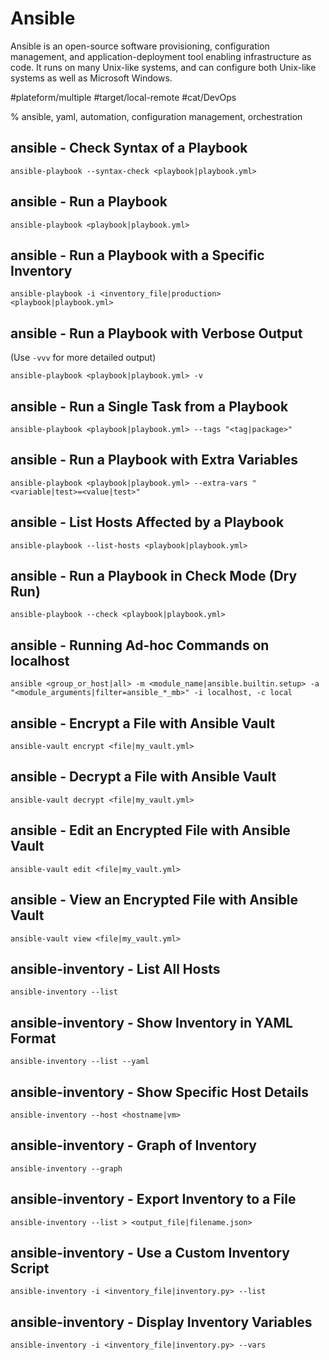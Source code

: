 # Ansible

Ansible is an open-source software provisioning, configuration management, and
application-deployment tool enabling infrastructure as code. It runs on many
Unix-like systems, and can configure both Unix-like systems as well as Microsoft
Windows.

#plateform/multiple #target/local-remote #cat/DevOps

% ansible, yaml, automation, configuration management, orchestration


## ansible - Check Syntax of a Playbook

```
ansible-playbook --syntax-check <playbook|playbook.yml>
```

## ansible - Run a Playbook

```
ansible-playbook <playbook|playbook.yml>
```

## ansible - Run a Playbook with a Specific Inventory

```
ansible-playbook -i <inventory_file|production> <playbook|playbook.yml>
```

## ansible - Run a Playbook with Verbose Output

(Use `-vvv` for more detailed output)

```
ansible-playbook <playbook|playbook.yml> -v
```

## ansible - Run a Single Task from a Playbook

```
ansible-playbook <playbook|playbook.yml> --tags "<tag|package>"
```

## ansible - Run a Playbook with Extra Variables

```
ansible-playbook <playbook|playbook.yml> --extra-vars "<variable|test>=<value|test>"
```

## ansible - List Hosts Affected by a Playbook

```
ansible-playbook --list-hosts <playbook|playbook.yml>
```

## ansible - Run a Playbook in Check Mode (Dry Run)

```
ansible-playbook --check <playbook|playbook.yml>
```

## ansible - Running Ad-hoc Commands on localhost

```
ansible <group_or_host|all> -m <module_name|ansible.builtin.setup> -a "<module_arguments|filter=ansible_*_mb>" -i localhost, -c local
```

## ansible - Encrypt a File with Ansible Vault

```
ansible-vault encrypt <file|my_vault.yml>
```

## ansible - Decrypt a File with Ansible Vault

```
ansible-vault decrypt <file|my_vault.yml>
```

## ansible - Edit an Encrypted File with Ansible Vault

```
ansible-vault edit <file|my_vault.yml>
```

## ansible - View an Encrypted File with Ansible Vault

```
ansible-vault view <file|my_vault.yml>
```

## ansible-inventory - List All Hosts

```
ansible-inventory --list
```

## ansible-inventory - Show Inventory in YAML Format

```
ansible-inventory --list --yaml
```

## ansible-inventory - Show Specific Host Details

```
ansible-inventory --host <hostname|vm>
```

## ansible-inventory - Graph of Inventory

```
ansible-inventory --graph
```

## ansible-inventory - Export Inventory to a File

```
ansible-inventory --list > <output_file|filename.json>
```

## ansible-inventory - Use a Custom Inventory Script

```
ansible-inventory -i <inventory_file|inventory.py> --list
```

## ansible-inventory - Display Inventory Variables

```
ansible-inventory -i <inventory_file|inventory.py> --vars
```